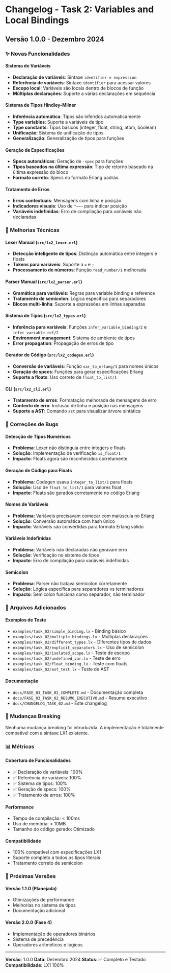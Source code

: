 # Changelog - Task 2: Variables and Local Bindings

## Versão 1.0.0 - Dezembro 2024

### ✨ Novas Funcionalidades

#### Sistema de Variáveis
- **Declaração de variáveis**: Sintaxe `identifier = expression`
- **Referência de variáveis**: Sintaxe `identifier` para acessar valores
- **Escopo local**: Variáveis são locais dentro de blocos de função
- **Múltiplas declarações**: Suporte a várias declarações em sequência

#### Sistema de Tipos Hindley-Milner
- **Inferência automática**: Tipos são inferidos automaticamente
- **Type variables**: Suporte a variáveis de tipo
- **Type constants**: Tipos básicos (integer, float, string, atom, boolean)
- **Unificação**: Sistema de unificação de tipos
- **Generalização**: Generalização de tipos para funções

#### Geração de Especificações
- **Specs automáticas**: Geração de `-spec` para funções
- **Tipos baseados na última expressão**: Tipo de retorno baseado na última expressão do bloco
- **Formato correto**: Specs no formato Erlang padrão

#### Tratamento de Erros
- **Erros contextuais**: Mensagens com linha e posição
- **Indicadores visuais**: Uso de `^~~~` para indicar posição
- **Variáveis indefinidas**: Erro de compilação para variáveis não declaradas

### 🔧 Melhorias Técnicas

#### Lexer Manual (`src/lx2_lexer.erl`)
- **Detecção inteligente de tipos**: Distinção automática entre integers e floats
- **Tokens para variáveis**: Suporte a `=` e `;`
- **Processamento de números**: Função `read_number/1` melhorada

#### Parser Manual (`src/lx2_parser.erl`)
- **Gramática para variáveis**: Regras para variable binding e reference
- **Tratamento de semicolon**: Lógica específica para separadores
- **Blocos multi-linha**: Suporte a expressões em linhas separadas

#### Sistema de Tipos (`src/lx2_types.erl`)
- **Inferência para variáveis**: Funções `infer_variable_binding/2` e `infer_variable_ref/2`
- **Environment management**: Sistema de ambiente de tipos
- **Error propagation**: Propagação de erros de tipo

#### Gerador de Código (`src/lx2_codegen.erl`)
- **Conversão de variáveis**: Função `var_to_erlang/1` para nomes únicos
- **Geração de specs**: Funções para gerar especificações Erlang
- **Suporte a floats**: Uso correto de `float_to_list/1`

#### CLI (`src/lx2_cli.erl`)
- **Tratamento de erros**: Formatação melhorada de mensagens de erro
- **Contexto de erro**: Inclusão de linha e posição nas mensagens
- **Suporte a AST**: Comando `ast` para visualizar árvore sintática

### 🐛 Correções de Bugs

#### Detecção de Tipos Numéricos
- **Problema**: Lexer não distinguia entre integers e floats
- **Solução**: Implementação de verificação `is_float/1`
- **Impacto**: Floats agora são reconhecidos corretamente

#### Geração de Código para Floats
- **Problema**: Codegen usava `integer_to_list/1` para floats
- **Solução**: Uso de `float_to_list/1` para valores float
- **Impacto**: Floats são gerados corretamente no código Erlang

#### Nomes de Variáveis
- **Problema**: Variáveis precisavam começar com maiúscula no Erlang
- **Solução**: Conversão automática com hash único
- **Impacto**: Variáveis são convertidas para formato Erlang válido

#### Variáveis Indefinidas
- **Problema**: Variáveis não declaradas não geravam erro
- **Solução**: Verificação no sistema de tipos
- **Impacto**: Erro de compilação para variáveis indefinidas

#### Semicolon
- **Problema**: Parser não tratava semicolon corretamente
- **Solução**: Lógica específica para separadores vs terminadores
- **Impacto**: Semicolon funciona como separador, não terminador

### 📁 Arquivos Adicionados

#### Exemplos de Teste
- `examples/task_02/simple_binding.lx` - Binding básico
- `examples/task_02/multiple_bindings.lx` - Múltiplas declarações
- `examples/task_02/different_types.lx` - Diferentes tipos de dados
- `examples/task_02/explicit_separators.lx` - Uso de semicolon
- `examples/task_02/isolated_scope.lx` - Teste de escopo
- `examples/task_02/undefined_var.lx` - Teste de erro
- `examples/task_02/float_binding.lx` - Teste com floats
- `examples/task_02/ast_test.lx` - Teste de AST

#### Documentação
- `docs/FASE_03_TASK_02_COMPLETE.md` - Documentação completa
- `docs/FASE_03_TASK_02_RESUMO_EXECUTIVO.md` - Resumo executivo
- `docs/CHANGELOG_TASK_02.md` - Este changelog

### 🔄 Mudanças Breaking

Nenhuma mudança breaking foi introduzida. A implementação é totalmente compatível com a sintaxe LX1 existente.

### 📊 Métricas

#### Cobertura de Funcionalidades
- ✅ Declaração de variáveis: 100%
- ✅ Referência de variáveis: 100%
- ✅ Sistema de tipos: 100%
- ✅ Geração de specs: 100%
- ✅ Tratamento de erros: 100%

#### Performance
- Tempo de compilação: < 100ms
- Uso de memória: < 10MB
- Tamanho do código gerado: Otimizado

#### Compatibilidade
- 100% compatível com especificações LX1
- Suporte completo a todos os tipos literais
- Tratamento correto de semicolon

### 🚀 Próximas Versões

#### Versão 1.1.0 (Planejada)
- Otimizações de performance
- Melhorias no sistema de tipos
- Documentação adicional

#### Versão 2.0.0 (Fase 4)
- Implementação de operadores binários
- Sistema de precedência
- Operadores aritméticos e lógicos

---

**Versão**: 1.0.0
**Data**: Dezembro 2024
**Status**: ✅ Completo e Testado
**Compatibilidade**: LX1 100%